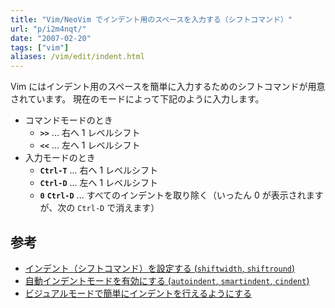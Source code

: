 ```yaml
---
title: "Vim/NeoVim でインデント用のスペースを入力する（シフトコマンド）"
url: "p/i2m4nqt/"
date: "2007-02-20"
tags: ["vim"]
aliases: /vim/edit/indent.html
---
```


Vim にはインデント用のスペースを簡単に入力するためのシフトコマンドが用意されています。
現在のモードによって下記のように入力します。

- コマンドモードのとき
  - __`>>`__ ... 右へ 1 レベルシフト
  - __`<<`__ ... 左へ 1 レベルシフト
- 入力モードのとき
  - __`Ctrl-T`__ ... 右へ 1 レベルシフト
  - __`Ctrl-D`__ ... 左へ 1 レベルシフト
  - __`0`__ __`Ctrl-D`__ ... すべてのインデントを取り除く（いったん 0 が表示されますが、次の `Ctrl-D` で消えます）


参考
----
- [インデント（シフトコマンド）を設定する (`shiftwidth`, `shiftround`)](/p/b5o6ksu/)
- [自動インデントモードを有効にする (`autoindent`, `smartindent`, `cindent`)](/p/oe94dkh/)
- [ビジュアルモードで簡単にインデントを行えるようにする](/p/hoihkfy/)

